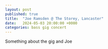 ```yaml
---
layout: post
published: true
title:  "Joe Ramsden @ The Storey, Lancaster"
date:   2024-05-03 20:00:00 +0000
categories: bass gig concert
---
```


Something about the gig and Joe